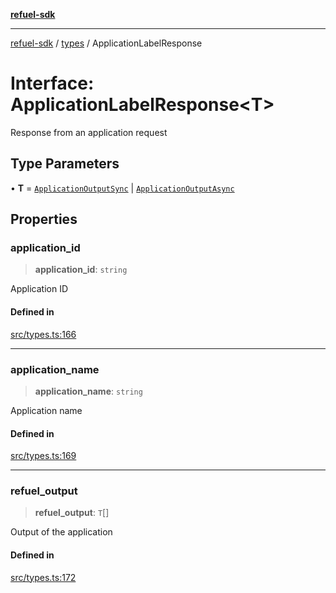 [**refuel-sdk**](../../README.md)

***

[refuel-sdk](../../modules.md) / [types](../README.md) / ApplicationLabelResponse

# Interface: ApplicationLabelResponse\<T\>

Response from an application request

## Type Parameters

• **T** = [`ApplicationOutputSync`](ApplicationOutputSync.md) \| [`ApplicationOutputAsync`](ApplicationOutputAsync.md)

## Properties

### application\_id

> **application\_id**: `string`

Application ID

#### Defined in

[src/types.ts:166](https://github.com/refuel-ai/refuel-sdk/blob/d0bf0a37e69cf6e99e0c214ac03b050c5c5d48a2/src/types.ts#L166)

***

### application\_name

> **application\_name**: `string`

Application name

#### Defined in

[src/types.ts:169](https://github.com/refuel-ai/refuel-sdk/blob/d0bf0a37e69cf6e99e0c214ac03b050c5c5d48a2/src/types.ts#L169)

***

### refuel\_output

> **refuel\_output**: `T`[]

Output of the application

#### Defined in

[src/types.ts:172](https://github.com/refuel-ai/refuel-sdk/blob/d0bf0a37e69cf6e99e0c214ac03b050c5c5d48a2/src/types.ts#L172)
